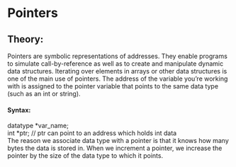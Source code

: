 # Pointers
## Theory:
Pointers are symbolic representations of addresses. They enable programs to simulate call-by-reference as well as to create and manipulate dynamic data structures. 
Iterating over elements in arrays or other data structures is one of the main use of pointers. 
The address of the variable you’re working with is assigned to the pointer variable that points to the same data type (such as an int or string).<br>
#### Syntax:
datatype *var_name; <br>
int *ptr;   // ptr can point to an address which holds int data<br>
The reason we associate data type with a pointer is that it knows how many bytes the data is stored in. When we increment a pointer, we increase the pointer by the size of the data type to which it points.
